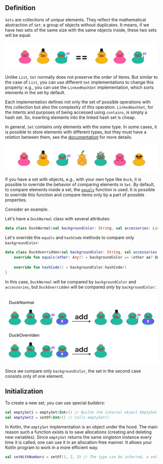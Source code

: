 ## Definition

`Sets` are collections of _unique_ elements. 
They reflect the mathematical abstraction of `Set`: 
a group of objects without duplicates.
It means, if we have two sets of the same size with the same objects inside, 
these two sets will be equal.

![Set definition](../../utils/src/main/resources/images/duck/shop/theory/set_definition.png)

<div class="hint" title="Different Set implementations">

Unlike `List`, `Set` normally does not preserve the order of items.
But similar to the case of `List`, you can use different `Set` implementations to change this property:
e.g., you can use the `LinkedHashSet` implementation, which sorts elements in the set by default.

Each implementation defines not only the set of possible operations with this collection
but also the complexity of _this_ operation.
`LinkedHashSet`, for the intents and purposes of being accessed using `contains`, is simply 
a hash set. So, inserting elements into the linked hash set is cheap.
</div>

In general, `Set` contains _only_ elements with the _same_ type.
In some cases, it is possible to store elements with different types,
but they must have a _relation_ between them, see the [documentation](https://kotlinlang.org/docs/generics.html) for more details.

![Incorrect type in a set](../../utils/src/main/resources/images/duck/shop/theory/set_wrong_type.png)

If you have a set with objects, e.g., with your own type like `Duck`, 
it is possible to override the behavior of comparing elements in `Set`.
By default, to compare elements inside a set, the [`equals`](https://kotlinlang.org/docs/equality.html) function is used.
It is possible to override this function and compare items only by a part of possible properties.

<div class="hint" title="An example of comparing items in Set only by a part of possible properties">

Consider an example.

Let's have a `DuckNormal` class with several attributes:
```kotlin
data class DuckNormal(val backgroundColor: String, val accessories: List<String>)
```

Let's override the `equals` and `hashCode` methods to compare only `backgroundColor`:
```kotlin
data class DuckOverridden(val backgroundColor: String, val accessories: List<String>) {
    override fun equals(other: Any?) = backgroundColor == (other as? DuckOverridden)?.backgroundColor
  
    override fun hashCode() = backgroundColor.hashCode()
}
```

In this case, `DuckNormal` will be compared by `backgroundColor` and `accessories`, 
but `DuckOverridden` will be compared _only_ by `backgroundColor`:

![Set comparison example](../../utils/src/main/resources/images/duck/shop/theory/set_equal_example.png)

Since we compare only `backgroundColor`, the set in the second case consists only of one element.

</div>

## Initialization

To create a new set, you can use special _builders_:

```kotlin
val emptySet1 = emptySet<Int>() // Builds the internal object EmptySet
val emptySet2 = setOf<Int>() // Calls emptySet()
```

<div class="hint" title="What is the difference between emptySet and a regular one?">

In Kotlin, the `emptySet` implementation is an object under the hood.
The main reason such a function exists is to save allocations (creating and deleting new variables).
Since `emptySet` returns the same _singleton_ instance every time it is called, one can
use it in an allocation-free manner. It allows your Kotlin program to work in a more efficient way.
</div>

```kotlin
val setWithNumbers = setOf(1, 2, 3) // The type can be inferred, a set with elements 1, 2, 3 will be created
```
